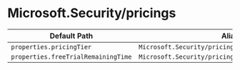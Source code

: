 # Microsoft.Security/pricings

| Default Path | Alias |
|---|---|
| `properties.pricingTier` | `Microsoft.Security/pricings/pricingTier` |
| `properties.freeTrialRemainingTime` | `Microsoft.Security/pricings/freeTrialRemainingTime` |

